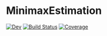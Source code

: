 # MinimaxEstimation

[![Dev](https://img.shields.io/badge/docs-dev-blue.svg)](https://kjellqvist.github.io/MinimaxEstimation.jl/dev)
[![Build Status](https://github.com/kjellqvist/MinimaxEstimation.jl/workflows/CI/badge.svg)](https://github.com/kjellqvist/MinimaxEstimation.jl/actions)
[![Coverage](https://codecov.io/gh/kjellqvist/MinimaxEstimation.jl/branch/main/graph/badge.svg)](https://codecov.io/gh/kjellqvist/MinimaxEstimation.jl)
